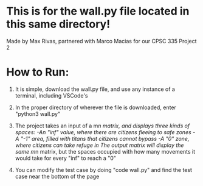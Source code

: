 # This is for the wall.py file located in this same directory!
Made by Max Rivas, partnered with Marco Macias for our CPSC 335 Project 2
# How to Run:
1. It is simple, download the wall.py file, and use any instance of a terminal, including VSCode's

2. In the proper directory of wherever the file is downloaded, enter "python3 wall.py"

3. The project takes an input of a m*n matrix, and displays three kinds of spaces:
    -An "inf" value, where there are citizens fleeing to safe zones
    -A "-1" area, filled with titans that citizens cannot bypass
    -A "0" zone, where citizens can take refuge in
The output matrix will display the same m*n matrix, but the spaces occupied with how many movements it would take for every "inf" to reach a "0"

4. You can modify the test case by doing "code wall.py" and find the test case near the bottom of the page